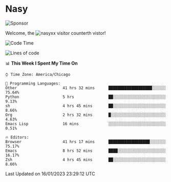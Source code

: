 # Nasy

<!--
<p align="center">
<img height="200" src="https://github-readme-stats.vercel.app/api?username=nasyxx&count_private=true&show_icons=true&theme=dracula&include_all_commits=true"/>
<img height="200" src="https://github-readme-stats.vercel.app/api/top-langs/?username=nasyxx&theme=dracula&hide=html,jupyter+notebook&count_private=true&show_icons=true"/>
</p>

  
----------------
-->

![Sponsor](https://img.shields.io/static/v1.svg?label=Sponsor&message=%E2%9D%A4&logo=GitHub&style=flat&color=pink)
 
Welcome, the ![nasyxx visitor counter](https://count.getloli.com/get/@nasyxx?theme=rule34)th vistor!
 
<!--START_SECTION:waka-->
![Code Time](http://img.shields.io/badge/Code%20Time-3%2C108%20hrs%2041%20mins-blue)

![Lines of code](https://img.shields.io/badge/From%20Hello%20World%20I%27ve%20Written-5%20Million%20lines%20of%20code-blue)

📊 **This Week I Spent My Time On** 

```text
⌚︎ Time Zone: America/Chicago

💬 Programming Languages: 
Other                    41 hrs 32 mins      ███████████████████░░░░░░   75.64% 
Python                   5 hrs               ██░░░░░░░░░░░░░░░░░░░░░░░   9.13% 
sh                       4 hrs 45 mins       ██░░░░░░░░░░░░░░░░░░░░░░░   8.66% 
Org                      2 hrs 32 mins       █░░░░░░░░░░░░░░░░░░░░░░░░   4.63% 
Emacs Lisp               16 mins             ░░░░░░░░░░░░░░░░░░░░░░░░░   0.51%

🔥 Editors: 
Browser                  41 hrs 17 mins      ██████████████████░░░░░░░   75.17% 
Emacs                    8 hrs 52 mins       ████░░░░░░░░░░░░░░░░░░░░░   16.17% 
Zsh                      4 hrs 45 mins       ██░░░░░░░░░░░░░░░░░░░░░░░   8.66%

```


 Last Updated on 16/01/2023 23:29:12 UTC
<!--END_SECTION:waka-->

<!-- ![visitors](https://visitor-badge.laobi.icu/badge?page_id=nasyxx.nasyxx) -->
